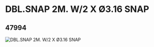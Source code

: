 # DBL.SNAP 2M. W/2 X Ø3.16 SNAP
## 47994
![DBL.SNAP 2M. W/2 X Ø3.16 SNAP](https://lc-www-live-s.legocdn.com/media/bricks/5/2/4220098.jpg)